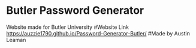 # Butler Password Generator
Website made for Butler University
#Website Link
https://auzzie1790.github.io/Password-Generator-Butler/
#Made by Austin Leaman
